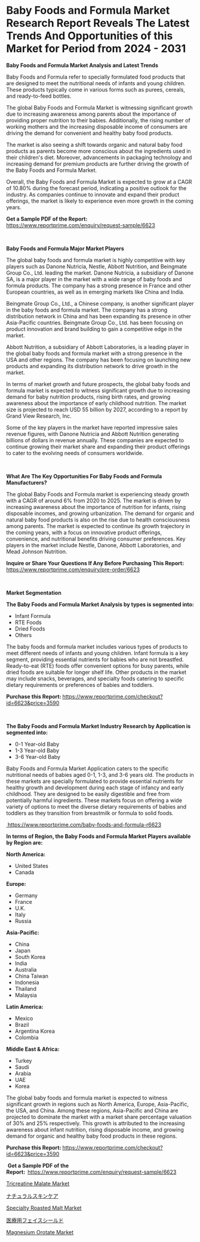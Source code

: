 <p><h1>Baby Foods and Formula Market Research Report Reveals The Latest Trends And Opportunities of this Market for Period from 2024 - 2031</h1></p><p><strong>Baby Foods and Formula Market Analysis and Latest Trends</strong></p>
<p><p>Baby Foods and Formula refer to specially formulated food products that are designed to meet the nutritional needs of infants and young children. These products typically come in various forms such as purees, cereals, and ready-to-feed bottles.</p><p>The global Baby Foods and Formula Market is witnessing significant growth due to increasing awareness among parents about the importance of providing proper nutrition to their babies. Additionally, the rising number of working mothers and the increasing disposable income of consumers are driving the demand for convenient and healthy baby food products.</p><p>The market is also seeing a shift towards organic and natural baby food products as parents become more conscious about the ingredients used in their children's diet. Moreover, advancements in packaging technology and increasing demand for premium products are further driving the growth of the Baby Foods and Formula Market.</p><p>Overall, the Baby Foods and Formula Market is expected to grow at a CAGR of 10.80% during the forecast period, indicating a positive outlook for the industry. As companies continue to innovate and expand their product offerings, the market is likely to experience even more growth in the coming years.</p></p>
<p><strong>Get a Sample PDF of the Report:&nbsp;</strong> <a href="https://www.reportprime.com/enquiry/request-sample/6623">https://www.reportprime.com/enquiry/request-sample/6623</a></p>
<p>&nbsp;</p>
<p><strong>Baby Foods and Formula Major Market Players</strong></p>
<p><p>The global baby foods and formula market is highly competitive with key players such as Danone Nutricia, Nestle, Abbott Nutrition, and Beingmate Group Co., Ltd. leading the market. Danone Nutricia, a subsidiary of Danone SA, is a major player in the market with a wide range of baby foods and formula products. The company has a strong presence in France and other European countries, as well as in emerging markets like China and India.</p><p>Beingmate Group Co., Ltd., a Chinese company, is another significant player in the baby foods and formula market. The company has a strong distribution network in China and has been expanding its presence in other Asia-Pacific countries. Beingmate Group Co., Ltd. has been focusing on product innovation and brand building to gain a competitive edge in the market.</p><p>Abbott Nutrition, a subsidiary of Abbott Laboratories, is a leading player in the global baby foods and formula market with a strong presence in the USA and other regions. The company has been focusing on launching new products and expanding its distribution network to drive growth in the market.</p><p>In terms of market growth and future prospects, the global baby foods and formula market is expected to witness significant growth due to increasing demand for baby nutrition products, rising birth rates, and growing awareness about the importance of early childhood nutrition. The market size is projected to reach USD 55 billion by 2027, according to a report by Grand View Research, Inc.</p><p>Some of the key players in the market have reported impressive sales revenue figures, with Danone Nutricia and Abbott Nutrition generating billions of dollars in revenue annually. These companies are expected to continue growing their market share and expanding their product offerings to cater to the evolving needs of consumers worldwide.</p></p>
<p>&nbsp;</p>
<p><strong>What Are The Key Opportunities For Baby Foods and Formula Manufacturers?</strong></p>
<p><p>The global Baby Foods and Formula market is experiencing steady growth with a CAGR of around 6% from 2020 to 2025. The market is driven by increasing awareness about the importance of nutrition for infants, rising disposable incomes, and growing urbanization. The demand for organic and natural baby food products is also on the rise due to health consciousness among parents. The market is expected to continue its growth trajectory in the coming years, with a focus on innovative product offerings, convenience, and nutritional benefits driving consumer preferences. Key players in the market include Nestle, Danone, Abbott Laboratories, and Mead Johnson Nutrition.</p></p>
<p><strong>Inquire or Share Your Questions If Any Before Purchasing This Report:</strong> <a href="https://www.reportprime.com/enquiry/pre-order/6623">https://www.reportprime.com/enquiry/pre-order/6623</a></p>
<p>&nbsp;</p>
<p><strong>Market Segmentation</strong></p>
<p><strong>The Baby Foods and Formula Market Analysis by types is segmented into:</strong></p>
<p><ul><li>Infant Formula</li><li>RTE Foods</li><li>Dried Foods</li><li>Others</li></ul></p>
<p><p>The baby foods and formula market includes various types of products to meet different needs of infants and young children. Infant formula is a key segment, providing essential nutrients for babies who are not breastfed. Ready-to-eat (RTE) foods offer convenient options for busy parents, while dried foods are suitable for longer shelf life. Other products in the market may include snacks, beverages, and specialty foods catering to specific dietary requirements or preferences of babies and toddlers.</p></p>
<p><strong>Purchase this Report:&nbsp;</strong><a href="https://www.reportprime.com/checkout?id=6623&price=3590">https://www.reportprime.com/checkout?id=6623&price=3590</a></p>
<p>&nbsp;</p>
<p><strong>The Baby Foods and Formula Market Industry Research by Application is segmented into:</strong></p>
<p><ul><li>0-1 Year-old Baby</li><li>1-3 Year-old Baby</li><li>3-6 Year-old Baby</li></ul></p>
<p><p>Baby Foods and Formula Market Application caters to the specific nutritional needs of babies aged 0-1, 1-3, and 3-6 years old. The products in these markets are specially formulated to provide essential nutrients for healthy growth and development during each stage of infancy and early childhood. They are designed to be easily digestible and free from potentially harmful ingredients. These markets focus on offering a wide variety of options to meet the diverse dietary requirements of babies and toddlers as they transition from breastmilk or formula to solid foods.</p></p>
<p><a href="https://www.reportprime.com/baby-foods-and-formula-r6623">&nbsp;https://www.reportprime.com/baby-foods-and-formula-r6623</a></p>
<p><strong>In terms of Region, the Baby Foods and Formula Market Players available by Region are:</strong></p>
<p>
    <p> <strong> North America: </strong>
        <ul>
            <li>United States</li>
            <li>Canada</li>
        </ul>
        </p> 
    <p> <strong> Europe: </strong>
        <ul>
            <li>Germany</li>
            <li>France</li>
            <li>U.K.</li>
            <li>Italy</li>
            <li>Russia</li>
        </ul>
        </p> 
    <p> <strong> Asia-Pacific: </strong>
        <ul>
            <li>China</li>
            <li>Japan</li>
            <li>South Korea</li>
            <li>India</li>
            <li>Australia</li>
            <li>China Taiwan</li>
            <li>Indonesia</li>
            <li>Thailand</li>
            <li>Malaysia</li>
        </ul>
        </p> 
    <p> <strong> Latin America: </strong>
        <ul>
            <li>Mexico</li>
            <li>Brazil</li>
            <li>Argentina Korea</li>
            <li>Colombia</li>
        </ul>
        </p> 
    <p> <strong> Middle East & Africa: </strong>
        <ul>
            <li>Turkey</li>
            <li>Saudi</li>
            <li>Arabia</li>
            <li>UAE</li>
            <li>Korea</li>
        </ul>
    </p>
    </p>
<p><p>The global baby foods and formula market is expected to witness significant growth in regions such as North America, Europe, Asia-Pacific, the USA, and China. Among these regions, Asia-Pacific and China are projected to dominate the market with a market share percentage valuation of 30% and 25% respectively. This growth is attributed to the increasing awareness about infant nutrition, rising disposable income, and growing demand for organic and healthy baby food products in these regions.</p></p>
<p><strong>Purchase this Report: </strong><a href="https://www.reportprime.com/checkout?id=6623&price=3590">https://www.reportprime.com/checkout?id=6623&price=3590</a></p>
<p>&nbsp;<strong>Get a Sample PDF of the Report:&nbsp;&nbsp;</strong><a href="https://www.reportprime.com/enquiry/request-sample/6623">https://www.reportprime.com/enquiry/request-sample/6623</a></p>
<p><strong></strong></p>
<p><p><a href="https://issuu.com/reportprime-2/docs/tricreatine-malate-market-size-2030.pptx">Tricreatine Malate Market</a></p><p><a href="https://github.com/avbqbctihcbe2/Market-Research-Report-List-1/blob/main/220158319904.md">ナチュラルスキンケア</a></p><p><a href="https://github.com/changoleonlaverguenzanoexiste/Market-Research-Report-List-2/blob/main/specialty-roasted-malt-market.md">Specialty Roasted Malt Market</a></p><p><a href="https://github.com/luffiazaza/Market-Research-Report-List-1/blob/main/176605119905.md">医療用フェイスシールド</a></p><p><a href="https://issuu.com/reportprime-2/docs/magnesium-orotate-market-size-2030.pptx">Magnesium Orotate Market</a></p></p>